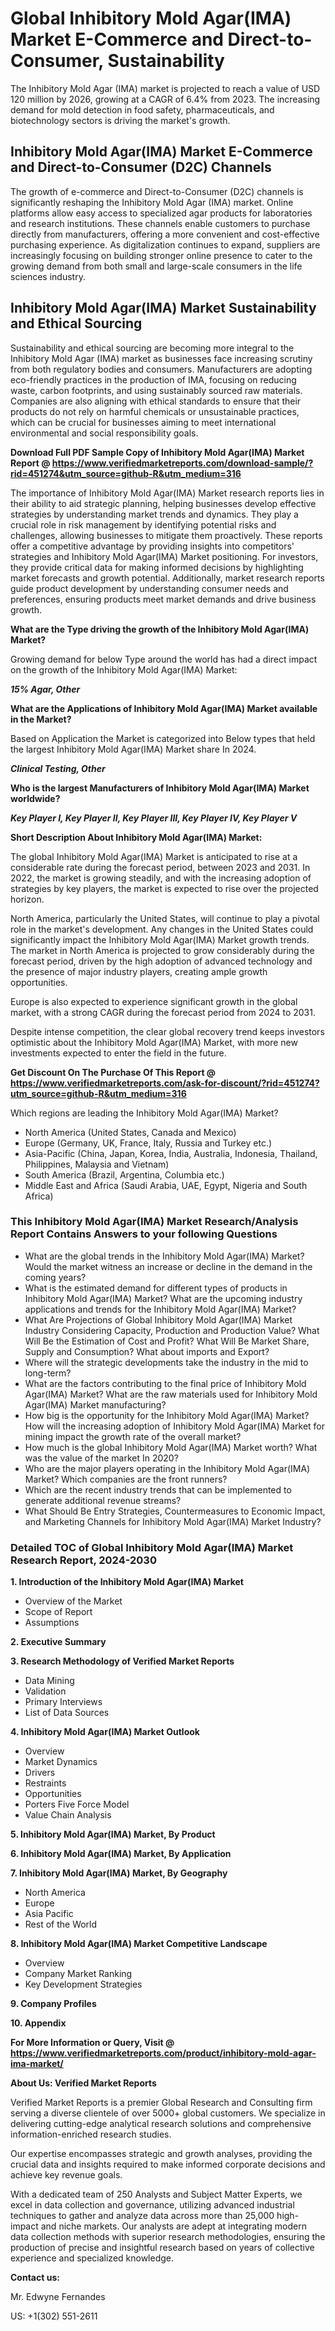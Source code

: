 <h1>Global Inhibitory Mold Agar(IMA) Market E-Commerce and Direct-to-Consumer, Sustainability</h1><p class=""><p>The Inhibitory Mold Agar (IMA) market is projected to reach a value of USD 120 million by 2026, growing at a CAGR of 6.4% from 2023. The increasing demand for mold detection in food safety, pharmaceuticals, and biotechnology sectors is driving the market's growth.</p><h2>Inhibitory Mold Agar(IMA) Market E-Commerce and Direct-to-Consumer (D2C) Channels</h2><p>The growth of e-commerce and Direct-to-Consumer (D2C) channels is significantly reshaping the Inhibitory Mold Agar (IMA) market. Online platforms allow easy access to specialized agar products for laboratories and research institutions. These channels enable customers to purchase directly from manufacturers, offering a more convenient and cost-effective purchasing experience. As digitalization continues to expand, suppliers are increasingly focusing on building stronger online presence to cater to the growing demand from both small and large-scale consumers in the life sciences industry.</p><h2>Inhibitory Mold Agar(IMA) Market Sustainability and Ethical Sourcing</h2><p>Sustainability and ethical sourcing are becoming more integral to the Inhibitory Mold Agar (IMA) market as businesses face increasing scrutiny from both regulatory bodies and consumers. Manufacturers are adopting eco-friendly practices in the production of IMA, focusing on reducing waste, carbon footprints, and using sustainably sourced raw materials. Companies are also aligning with ethical standards to ensure that their products do not rely on harmful chemicals or unsustainable practices, which can be crucial for businesses aiming to meet international environmental and social responsibility goals.</p></p><p class=""><strong>Download Full PDF Sample Copy of Inhibitory Mold Agar(IMA) Market Report @ <a href="https://www.verifiedmarketreports.com/download-sample/?rid=451274&utm_source=github-R&utm_medium=316" target="_blank">https://www.verifiedmarketreports.com/download-sample/?rid=451274&utm_source=github-R&utm_medium=316</a></strong></p><p>The importance of&nbsp;Inhibitory Mold Agar(IMA) Market research reports lies in their ability to aid strategic planning, helping businesses develop effective strategies by understanding market trends and dynamics. They play a crucial role in risk management by identifying potential risks and challenges, allowing businesses to mitigate them proactively. These reports offer a competitive advantage by providing insights into competitors' strategies and Inhibitory Mold Agar(IMA) Market positioning. For investors, they provide critical data for making informed decisions by highlighting market forecasts and growth potential. Additionally, market research reports guide product development by understanding consumer needs and preferences, ensuring products meet market demands and drive business growth.</p><p><strong>What are the&nbsp;Type driving the growth of the Inhibitory Mold Agar(IMA) Market?</strong></p><p id="" class="">Growing demand for below Type around the world has had a direct impact on the growth of the Inhibitory Mold Agar(IMA) Market:</p><p class=""><em><strong>15% Agar, Other</strong></em></p><p class=""><strong>What are the&nbsp;Applications&nbsp;of Inhibitory Mold Agar(IMA) Market available in the Market?</strong></p><p id="" class="">Based on Application the Market is categorized into Below types that held the largest Inhibitory Mold Agar(IMA) Market share In 2024.</p><p class=""><em><strong>Clinical Testing, Other</strong></em></p><p class=""><strong>Who is the largest Manufacturers of Inhibitory Mold Agar(IMA) Market worldwide?</strong></p><p><em><strong>Key Player I, Key Player II, Key Player III, Key Player IV, Key Player V</strong></em></p><p id="" class=""><strong>Short Description About Inhibitory Mold Agar(IMA) Market:</strong></p><p>The global Inhibitory Mold Agar(IMA) Market is anticipated to rise at a considerable rate during the forecast period, between 2023 and 2031. In 2022, the market is growing steadily, and with the increasing adoption of strategies by key players, the market is expected to rise over the projected horizon.</p><p>North America, particularly the United States, will continue to play a pivotal role in the market's development. Any changes in the United States could significantly impact the Inhibitory Mold Agar(IMA) Market growth trends. The market in North America is projected to grow considerably during the forecast period, driven by the high adoption of advanced technology and the presence of major industry players, creating ample growth opportunities.</p><p>Europe is also expected to experience significant growth in the global market, with a strong CAGR during the forecast period from 2024 to 2031.</p><p>Despite intense competition, the clear global recovery trend keeps investors optimistic about the Inhibitory Mold Agar(IMA) Market, with more new investments expected to enter the field in the future.</p><p id="" class=""><strong>Get Discount On The Purchase Of This Report @ <a href="https://www.verifiedmarketreports.com/ask-for-discount/?rid=451274?utm_source=github-R&utm_medium=316" target="_blank">https://www.verifiedmarketreports.com/ask-for-discount/?rid=451274?utm_source=github-R&utm_medium=316</a></strong></p><p class="">Which regions are leading the Inhibitory Mold Agar(IMA) Market?</p><ul><li>North America (United States, Canada and Mexico)</li><li>Europe (Germany, UK, France, Italy, Russia and Turkey etc.)</li><li>Asia-Pacific (China, Japan, Korea, India, Australia, Indonesia, Thailand, Philippines, Malaysia and Vietnam)</li><li>South America (Brazil, Argentina, Columbia etc.)</li><li>Middle East and Africa (Saudi Arabia, UAE, Egypt, Nigeria and South Africa)</li></ul><h3 id="" class="">This Inhibitory Mold Agar(IMA) Market Research/Analysis Report Contains Answers to your following Questions</h3><ul><li>What are the global trends in the Inhibitory Mold Agar(IMA) Market? Would the market witness an increase or decline in the demand in the coming years?</li><li>What is the estimated demand for different types of products in Inhibitory Mold Agar(IMA) Market? What are the upcoming industry applications and trends for the Inhibitory Mold Agar(IMA) Market?</li><li>What Are Projections of Global Inhibitory Mold Agar(IMA) Market Industry Considering Capacity, Production and Production Value? What Will Be the Estimation of Cost and Profit? What Will Be Market Share, Supply and Consumption? What about imports and Export?</li><li>Where will the strategic developments take the industry in the mid to long-term?</li><li>What are the factors contributing to the final price of Inhibitory Mold Agar(IMA) Market? What are the raw materials used for Inhibitory Mold Agar(IMA) Market manufacturing?</li><li>How big is the opportunity for the Inhibitory Mold Agar(IMA) Market? How will the increasing adoption of Inhibitory Mold Agar(IMA) Market for mining impact the growth rate of the overall market?</li><li>How much is the global Inhibitory Mold Agar(IMA) Market worth? What was the value of the market In 2020?</li><li>Who are the major players operating in the Inhibitory Mold Agar(IMA) Market? Which companies are the front runners?</li><li>Which are the recent industry trends that can be implemented to generate additional revenue streams?</li><li>What Should Be Entry Strategies, Countermeasures to Economic Impact, and Marketing Channels for Inhibitory Mold Agar(IMA) Market Industry?</li></ul><h3 id="" class="">Detailed TOC of Global Inhibitory Mold Agar(IMA) Market Research Report, 2024-2030</h3><p id="" class=""><strong>1. Introduction of the Inhibitory Mold Agar(IMA) Market</strong></p><ul><li>Overview of the Market</li><li>Scope of Report</li><li>Assumptions</li></ul><p id="" class=""><strong>2. Executive Summary</strong></p><p id="" class=""><strong>3. Research Methodology of Verified Market Reports</strong></p><ul><li>Data Mining</li><li>Validation</li><li>Primary Interviews</li><li>List of Data Sources</li></ul><p id="" class=""><strong>4. Inhibitory Mold Agar(IMA) Market Outlook</strong></p><ul><li>Overview</li><li>Market Dynamics</li><li>Drivers</li><li>Restraints</li><li>Opportunities</li><li>Porters Five Force Model</li><li>Value Chain Analysis</li></ul><p id="" class=""><strong>5. Inhibitory Mold Agar(IMA) Market, By Product</strong></p><p id="" class=""><strong>6. Inhibitory Mold Agar(IMA) Market, By Application</strong></p><p id="" class=""><strong>7. Inhibitory Mold Agar(IMA) Market, By Geography</strong></p><ul><li>North America</li><li>Europe</li><li>Asia Pacific</li><li>Rest of the World</li></ul><p id="" class=""><strong>8. Inhibitory Mold Agar(IMA) Market Competitive Landscape</strong></p><ul><li>Overview</li><li>Company Market Ranking</li><li>Key Development Strategies</li></ul><p id="" class=""><strong>9. Company Profiles</strong></p><p id="" class=""><strong>10. Appendix</strong></p><p id="" class=""><strong>For More Information or Query, Visit @ <a href="https://www.verifiedmarketreports.com/product/inhibitory-mold-agar-ima-market/" target="_blank">https://www.verifiedmarketreports.com/product/inhibitory-mold-agar-ima-market/</a></strong></p><p id="" class=""><strong>About Us: Verified Market Reports</strong></p><p id="" class="">Verified Market Reports is a premier Global Research and Consulting firm serving a diverse clientele of over 5000+ global customers. We specialize in delivering cutting-edge analytical research solutions and comprehensive information-enriched research studies.</p><p id="" class="">Our expertise encompasses strategic and growth analyses, providing the crucial data and insights required to make informed corporate decisions and achieve key revenue goals.</p><p id="" class="">With a dedicated team of 250 Analysts and Subject Matter Experts, we excel in data collection and governance, utilizing advanced industrial techniques to gather and analyze data across more than 25,000 high-impact and niche markets. Our analysts are adept at integrating modern data collection methods with superior research methodologies, ensuring the production of precise and insightful research based on years of collective experience and specialized knowledge.</p><p id="" class=""><strong>Contact us:</strong></p><p id="" class="">Mr. Edwyne Fernandes</p><p id="" class="">US: +1(302) 551-2611</p>